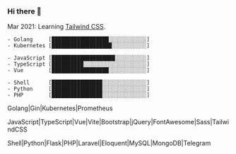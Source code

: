 ### Hi there 👋

Mar 2021: Learning [Tailwind CSS](https://tailwindcss.com/).

```
- Golang     [██████████████████░░░░░░░░░░░░]
- Kubernetes [███████████████████░░░░░░░░░░░]

- JavaScript [████████████████████░░░░░░░░░░]
- TypeScript [██████████░░░░░░░░░░░░░░░░░░░░]
- Vue        [██████████████████░░░░░░░░░░░░]

- Shell      [████████████████░░░░░░░░░░░░░░]
- Python     [████████████████░░░░░░░░░░░░░░]
- PHP        [████████████████░░░░░░░░░░░░░░]
```

Golang|Gin|Kubernetes|Prometheus

JavaScript|TypeScript|Vue|Vite|Bootstrap|jQuery|FontAwesome|Sass|TailwindCSS

Shell|Python|Flask|PHP|Laravel|Eloquent|MySQL|MongoDB|Telegram
```

